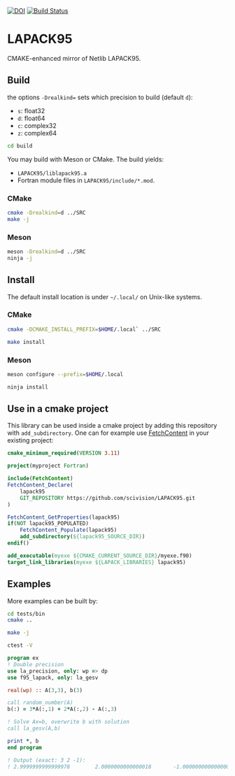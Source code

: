 [![DOI](https://zenodo.org/badge/162024736.svg)](https://zenodo.org/badge/latestdoi/162024736)
[![Build Status](https://travis-ci.com/scivision/LAPACK95.svg?branch=master)](https://travis-ci.com/scivision/LAPACK95)

# LAPACK95
CMAKE-enhanced mirror of Netlib LAPACK95.


## Build

the options `-Drealkind=` sets which precision to build (default `d`):

* `s`: float32
* `d`: float64
* `c`: complex32
* `z`: complex64

```sh
cd build
```

You may build with Meson or CMake.
The build yields:

* `LAPACK95/liblapack95.a`
* Fortran module files in `LAPACK95/include/*.mod`.

### CMake

```sh
cmake -Drealkind=d ../SRC
make -j
```

### Meson

```sh
meson -Drealkind=d ../SRC
ninja -j
```


## Install
The default install location is under `~/.local/` on Unix-like systems.


### CMake

```sh
cmake -DCMAKE_INSTALL_PREFIX=$HOME/.local` ../SRC

make install
```

### Meson

```sh
meson configure --prefix=$HOME/.local

ninja install
```


## Use in a cmake project
This library can be used inside a cmake project by adding this repository with `add_subdirectory`. 
One can for example use 
[FetchContent](https://cmake.org/cmake/help/latest/module/FetchContent.html) in your existing project:
```cmake
cmake_minimum_required(VERSION 3.11)

project(myproject Fortran)

include(FetchContent)
FetchContent_Declare(
    lapack95
    GIT_REPOSITORY https://github.com/scivision/LAPACK95.git
)

FetchContent_GetProperties(lapack95)
if(NOT lapack95_POPULATED)
    FetchContent_Populate(lapack95)
    add_subdirectory(${lapack95_SOURCE_DIR})
endif()

add_executable(myexe ${CMAKE_CURRENT_SOURCE_DIR}/myexe.f90)
target_link_libraries(myexe ${LAPACK_LIBRARIES} lapack95)

```

## Examples

More examples can be built by:
```sh
cd tests/bin
cmake ..

make -j

ctest -V
```

```fortran
program ex
! Double precision
use la_precision, only: wp => dp
use f95_lapack, only: la_gesv

real(wp) :: A(3,3), b(3)

call random_number(A)
b(:) = 3*A(:,1) + 2*A(:,2) - A(:,3)

! Solve Ax=b, overwrite b with solution
call la_gesv(A,b)

print *, b
end program

! Output (exact: 3 2 -1):
! 2.9999999999999978        2.0000000000000018       -1.0000000000000004
```
